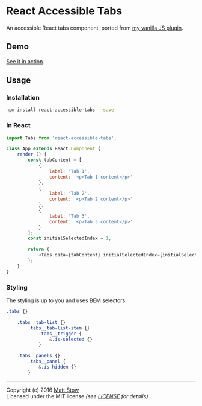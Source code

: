 # React Accessible Tabs

An accessible React tabs component, ported from [my vanilla JS plugin](http://codepen.io/stowball/pen/xVWwWe).

## Demo

[See it in action](https://stowball.github.io/react-accessible-tabs/).

## Usage

### Installation

```sh
npm install react-accessible-tabs --save
```

### In React

```js
import Tabs from 'react-accessible-tabs';

class App extends React.Component {
    render () {
        const tabContent = [
            {
                label: 'Tab 1',
                content: '<p>Tab 1 content</p>'
            },
            {
                label: 'Tab 2',
                content: '<p>Tab 2 content</p>'
            },
            {
                label: 'Tab 3',
                content: '<p>Tab 3 content</p>'
            }
        ];
        const initialSelectedIndex = 1;

        return (
            <Tabs data={tabContent} initialSelectedIndex={initialSelectedIndex} />
        );
    }
}
```

### Styling

The styling is up to you and uses BEM selectors:

```scss
.tabs {}

    .tabs__tab-list {}
        .tabs__tab-list-item {}
            .tabs__trigger {
                &.is-selected {}
            }

    .tabs__panels {}
        .tabs__panel {
            &.is-hidden {}
        }
```

---

Copyright (c) 2016 [Matt Stow](http://mattstow.com)  
Licensed under the MIT license *(see [LICENSE](https://github.com/stowball/react-accessible-tabs/blob/master/LICENSE) for details)*
